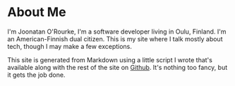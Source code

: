 # About Me

I'm Joonatan O'Rourke, I'm a software developer living in Oulu,
Finland. I'm an American-Finnish dual citizen. This is my site where I
talk mostly about tech, though I may make a few exceptions.

This site is generated from Markdown using a little script I wrote
that's available along with the rest of the site on
[Github](https://github.com/joonoro/joonoro.github.io). It's nothing
too fancy, but it gets the job done.
